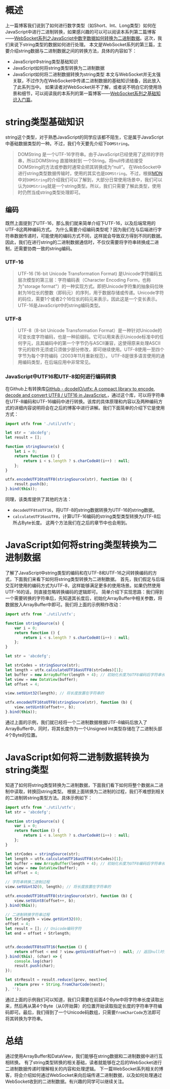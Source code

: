 # 概述
上一篇博客我们说到了如何进行数字类型（如Short、Int、Long类型）如何在JavaScript中进行二进制转换，如果感兴趣的可以可以阅读本系列第二篇博客——[WebSocket系列之JavaScript中数字数据如何转换为二进制数据](https://juejin.im/post/5abb560a6fb9a028d141262b)。这次，我们来说下string类型的数据如何进行处理。
本文是WebSocket系列的第三篇，主要介绍string数据与二进制数据之间的转换方法，具体的内容如下：
- JavaScript中string类型基础知识
- JavaScript如何将string类型转换为二进制数据
- JavaScript如何将二进制数据转换为string类型
  本文与WebSocket并无太强关联，不过作为在WebSocket中传递二进制数据的基础知识储备，因此放入了此系列当中。
  如果读者对WebSocket并不了解，或者说不明白它的使用场景和细节，可以阅读我的本系列的第一篇博客——[WebSocket系列之基础知识入门篇](https://juejin.im/post/5ab91ac96fb9a028db58b1d5)。
# string类型基础知识
string这个类型，对于熟悉JavaScript的同学应该都不陌生，它是属于JavaScript中基础数据类型的一种。不过，我们今天要先介绍下`DOMString`。
> DOMString 是一个UTF-16字符串。由于JavaScript已经使用了这样的字符串，所以DOMString 直接映射到 一个String。将null传递给接受DOMString的方法或参数时通常会把其转换成为“null”。
在WebSocket中进行string类型数据传输时，使用的其实也是`DOMString`。不过，根据[MDN](https://developer.mozilla.org/zh-CN/docs/Web/API/DOMString)中对`DOMString`的介绍我们可以了解到，大部分日常使用场景中，我们可以认为`DOMString`就是一个string类型。所以，我们只需要了解此类型，使用时仍然当成string类型处理即可。

## 编码
既然上面提到了UTF-16，那么我们就来简单介绍下UTF-16，以及后端常用的UTF-8这两种编码方式。
为什么需要介绍编码类型呢？因为我们在与后端进行字符串数据传递时，可能使用的编码方式不同，这样就会导致双方得到不同的数据。因此，我们在进行string的二进制数据通信时，不仅仅需要将字符串转换成二进制，还需要协商一致的string编码。
### UTF-16
> UTF-16 (16-bit Unicode Transformation Format) 是Unicode字符编码五层次模型的第三层：字符编码表（Character Encoding Form，也称为"storage format"）的一种实现方式。即把Unicode字符集的抽象码位映射为16位长的整数（即码元）的序列，用于数据存储或传递。Unicode字符的码位，需要1个或者2个16位长的码元来表示，因此这是一个变长表示。
UTF-16是JavaScript中的string编码类型。

### UTF-8
> UTF-8（8-bit Unicode Transformation Format）是一种针对Unicode的可变长度字符编码，也是一种前缀码。它可以用来表示Unicode标准中的任何字元，且其编码中的第一个字节仍与ASCII兼容，这使得原来处理ASCII字元的软件无须或只须做少部分修改，即可继续使用。UTF-8使用一至四个字节为每个字符编码（2003年11月重新规范）。
UTF-8是很多语言使用的通用编码类型，在后端应用中非常常见。

### JavaScript中UTF16和UTF-8如何进行编码转换
在Github上有转换库[GitHub - dcodeIO/utfx: A compact library to encode, decode and convert UTF8 / UTF16 in JavaScript.](https://github.com/dcodeIO/utfx)，通过这个库，可以将字符串在UTF-8编码和UTF-16编码中进行转换。该库的具体原理和内容以及两种编码方式的详细内容说明将会在之后的博客中进行讲解。我们下面简单的介绍下它是使用方式：
```javascript
import utfx from './util/utfx';

let str = 'abcdefg';
let result = [];

function stringSource(s) {
    let i = 0;
    return function () {
        return i < s.length ? s.charCodeAt(i++) : null;
    };
}

utfx.encodeUTF16toUTF8(stringSource(str), function (b) {
    result.push(b);
}.bind(this));
```
同理，该类库提供了其他的方法：
- `decodeUTF8toUTF16`，将UTF-8的string数据转换为UTF-16的string数据。
- `calculateUTF16asUTF8`，计算UTF-16编码的string类型类型转换为UTF-8后所占Byte长度。
  这两个方法我们在之后的章节中也会用到。
# JavaScript如何将string类型转换为二进制数据
了解了JavaScript中string类型的编码和在UTF-8和UTF-16之间转换编码的方式，下面我们来看下如何将string类型转换为二进制数据。
首先，我们假定与后端交互时使用的编码方式为UTF-8，这样能够满足更多的使用场景。如果仍然使用UTF-16的话，则直接忽略转换编码的逻辑即可。
简单介绍下实现思路：我们得到一个需要转换的字符串后，先知道其长度后，初始化ArrayBuffer中相关参数，将数据放入ArrayBuffer中即可。我们将上面的示例稍作改动：
```javascript
import utfx from './util/utfx';

function stringSource(s) {
    var i = 0;
    return function () {
        return i < s.length ? s.charCodeAt(i++) : null;
    };
}

let str = 'abcdefg';

let strCodes = stringSource(str);
let length = utfx.calculateUTF16asUTF8(strCodes)[1];
let buffer = new ArrayBuffer(length + 4); // 初始化长度为UTF8编码后字符串长度+4个Byte的二进制缓冲区
let view = new DataView(buffer);
let offset = 4;

view.setUint32(length); // 将长度放置在字符串的

utfx.encodeUTF16toUTF8(stringSource(str), function (b) {
    view.setUint8(offset++, b);
}.bind(this));
```
通过上面的示例，我们就已经将一个二进制数据根据UTF-8编码后放入了ArrayBuffer中，同时，将其长度作为一个Unsigned Int类型存储在了二进制头部4个Byte的位置。
# JavaScript如何将二进制数据转换为string类型
知道了如何将string类型转换为二进制数据，下面我们看下如何将整个数据从二进制中读取，转换回string类型。
根据上面转换为二进制的过程，我们不难想到相关的二进制转string类型方法。具体示例如下：
```javascript
import utfx from './util/utfx';
let str = 'abcdefg';

function stringSource(s) {
    var i = 0;
    return function () {
        return i < s.length ? s.charCodeAt(i++) : null;
    };
}

let strCodes = stringSource(str);
let length = utfx.calculateUTF16asUTF8(strCodes)[1];
let buffer = new ArrayBuffer(length + 4); // 初始化长度为UTF8编码后字符串长度+4个Byte的二进制缓冲区
let view = new DataView(buffer);
let offset = 4;

// 字符串转换二进制过程
view.setUint32(0, length); // 将长度放置在字符串的

utfx.encodeUTF16toUTF8(stringSource(str), function (b) {
    view.setUint8(offset++, b);
}.bind(this));

// 二进制转换字符串过程
let Strlength = view.getUint32(0);
offset = 4;
let result = []; // Unicode编码字符
let end = offset + Strlength;


utfx.decodeUTF8toUTF16(function () {
    return offset < end ? view.getUint8(offset++) : null; // 返回null时会退出此转换函数
}.bind(this), (char) => {
    console.log(char)
    result.push(char);
});

let strResult = result.reduce((prev, next)=>{
    return prev + String.fromCharCode(next);
}, '');
```
通过上面的示例我们可以知道，我们只需要在前面4个Byte中将字符串长度读取出来，然后再从第4个Byte（从0开始算）的位置开始读取指定长度的字符串字符编码即可。最后，我们得到了一个Unicode码数组，只需要`fromCharCode`方法即可将其转换为字符串。
# 总结
通过使用ArrayBuffer和DataView，我们能够在string数据和二进制数据中进行互相转换。
有了string类型转换的相关基础，读者就能够在之后的WebSocket进行二进制数据传递时理解相关的内容和处理逻辑。
下一篇WebSocket系列相关的博客，将会介绍如何通过WebSocket来向后端传递二进制数据，以及如何处理通过WebSocket收到的二进制数据。有兴趣的同学可以继续关注。

